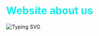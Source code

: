# <font color="#0eede9">Website about us</font>

![Typing SVG](https://readme-typing-svg.herokuapp.com?font=Fira+Code&size=24&duration=4000&color=F75C7E&center=true&vCenter=true&width=450&lines=Hello,+We're+Computer+science*students;Welcome+to+About+us+Profile!)

